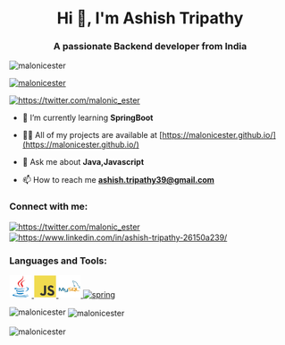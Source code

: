 <h1 align="center">Hi 👋, I'm Ashish Tripathy</h1>
<h3 align="center">A passionate Backend developer from India</h3>

<p align="left"> <img src="https://komarev.com/ghpvc/?username=malonicester&label=Profile%20views&color=0e75b6&style=flat" alt="malonicester" /> </p>

<p align="left"> <a href="https://github.com/ryo-ma/github-profile-trophy"><img src="https://github-profile-trophy.vercel.app/?username=malonicester" alt="malonicester" /></a> </p>

<p align="left"> <a href="https://twitter.com/https://twitter.com/malonic_ester" target="blank"><img src="https://img.shields.io/twitter/follow/https://twitter.com/malonic_ester?logo=twitter&style=for-the-badge" alt="https://twitter.com/malonic_ester" /></a> </p>

- 🌱 I’m currently learning **SpringBoot**

- 👨‍💻 All of my projects are available at [https://malonicester.github.io/](https://malonicester.github.io/)

- 💬 Ask me about **Java,Javascript**

- 📫 How to reach me **ashish.tripathy39@gmail.com**

<h3 align="left">Connect with me:</h3>
<p align="left">
<a href="https://twitter.com/https://twitter.com/malonic_ester" target="blank"><img align="center" src="https://raw.githubusercontent.com/rahuldkjain/github-profile-readme-generator/master/src/images/icons/Social/twitter.svg" alt="https://twitter.com/malonic_ester" height="30" width="40" /></a>
<a href="https://linkedin.com/in/https://www.linkedin.com/in/ashish-tripathy-26150a239/" target="blank"><img align="center" src="https://raw.githubusercontent.com/rahuldkjain/github-profile-readme-generator/master/src/images/icons/Social/linked-in-alt.svg" alt="https://www.linkedin.com/in/ashish-tripathy-26150a239/" height="30" width="40" /></a>
</p>

<h3 align="left">Languages and Tools:</h3>
<p align="left"> <a href="https://www.java.com" target="_blank" rel="noreferrer"> <img src="https://raw.githubusercontent.com/devicons/devicon/master/icons/java/java-original.svg" alt="java" width="40" height="40"/> </a> <a href="https://developer.mozilla.org/en-US/docs/Web/JavaScript" target="_blank" rel="noreferrer"> <img src="https://raw.githubusercontent.com/devicons/devicon/master/icons/javascript/javascript-original.svg" alt="javascript" width="40" height="40"/> </a> <a href="https://www.mysql.com/" target="_blank" rel="noreferrer"> <img src="https://raw.githubusercontent.com/devicons/devicon/master/icons/mysql/mysql-original-wordmark.svg" alt="mysql" width="40" height="40"/> </a> <a href="https://spring.io/" target="_blank" rel="noreferrer"> <img src="https://www.vectorlogo.zone/logos/springio/springio-icon.svg" alt="spring" width="40" height="40"/> </a> </p>

<p><img align="left" src="https://github-readme-stats.vercel.app/api/top-langs?username=malonicester&show_icons=true&locale=en&layout=compact" alt="malonicester" /></p>

<p>&nbsp;<img align="center" src="https://github-readme-stats.vercel.app/api?username=malonicester&show_icons=true&locale=en" alt="malonicester" /></p>

<p><img align="center" src="https://github-readme-streak-stats.herokuapp.com/?user=malonicester&" alt="malonicester" /></p>
